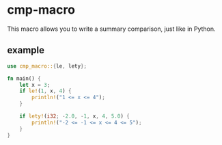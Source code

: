 # cmp-macro

This macro allows you to write a summary comparison, just like in Python.

## example

```rs
use cmp_macro::{le, lety};

fn main() {
    let x = 3;
    if le!(1, x, 4) {
        println!("1 <= x <= 4");
    }

    if lety!(i32; -2.0, -1, x, 4, 5.0) {
        println!("-2 <= -1 <= x <= 4 <= 5");
    }
}
```
